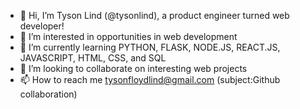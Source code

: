 - 👋 Hi, I’m Tyson Lind (@tysonlind), a product engineer turned web developer!
- 👀 I’m interested in opportunities in web development
- 🌱 I’m currently learning PYTHON, FLASK, NODE.JS, REACT.JS, JAVASCRIPT, HTML, CSS, and SQL
- 💞️ I’m looking to collaborate on interesting web projects
- 📫 How to reach me tysonfloydlind@gmail.com (subject:Github collaboration)

<!---
tysonlind/tysonlind is a ✨ special ✨ repository because its `README.md` (this file) appears on your GitHub profile.
You can click the Preview link to take a look at your changes.
--->
